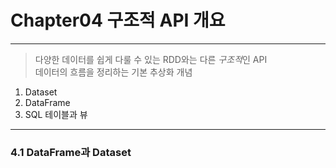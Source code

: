 # Chapter04 구조적 API 개요
- - -
> 다양한 데이터를 쉽게 다룰 수 있는 RDD와는 다른 *구조적*인 API   
> 데이터의 흐름을 정리하는 기본 추상화 개념
1. Dataset
2. DataFrame
3. SQL 테이블과 뷰
- - - 
### 4.1 DataFrame과 Dataset
